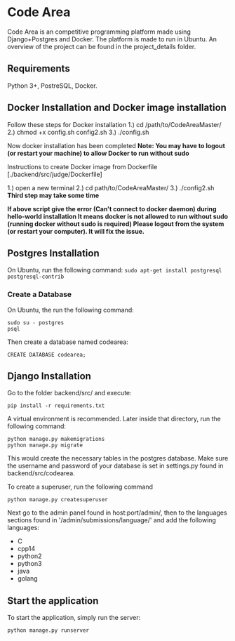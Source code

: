 # Code Area
Code Area is an competitive programming platform made using Django+Postgres and Docker. The platform is made to run in Ubuntu. An overview of the project can be found in the project_details folder.

## Requirements
Python 3+, PostreSQL, Docker.

## Docker Installation and Docker image installation
Follow these steps for Docker installation
1.) cd /path/to/CodeAreaMaster/
2.) chmod +x config.sh config2.sh
3.) ./config.sh

Now docker installation has been completed
**Note: You may have to logout (or restart your machine) to allow Docker to run without sudo**

Instructions to create Docker image from Dockerfile [./backend/src/judge/Dockerfile]

1.) open a new terminal
2.) cd path/to/CodeAreaMaster/
3.) ./config2.sh 				**Third step may take some time**

**If above script give the error (Can't connect to docker daemon) during hello-world installation
It means docker is not allowed to run without sudo (running docker without sudo is required)
Please logout from the system (or restart your computer).
It will fix the issue.**

## Postgres Installation
On Ubuntu, run the following command:
``` sudo apt-get install postgresql postgresql-contrib ```
### Create a Database
On Ubuntu, the run the following command:
``` 
sudo su - postgres 
psql
```
Then create a database named codearea:
``` 
CREATE DATABASE codearea;
```

## Django Installation
Go to the folder backend/src/ and execute:
``` 
pip install -r requirements.txt
```
A virtual environment is recommended.
Later inside that directory, run the following command:
``` 
python manage.py makemigrations
python manage.py migrate
```
This would create the necessary tables in the postgres database. Make sure the username and password of your database is set in settings.py found in backend/src/codearea.

To create a superuser, run the following command
``` 
python manage.py createsuperuser
```

Next go to the admin panel found in host:port/admin/, then to the languages sections found in '/admin/submissions/language/' and add the following languages:
- C
- cpp14
- python2
- python3
- java
- golang

## Start the application
To start the application, simply run the server:
``` 
python manage.py runserver
```
